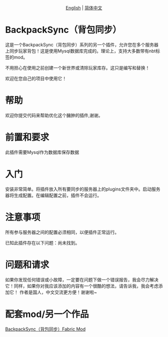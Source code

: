 <p align="center">
    <a href="readme.md">English</a> |
    <a href="readmezh.md">简体中文</a> 
</p>


# BackpackSync（背包同步）

这是一个BackpackSync（背包同步）系列的另一个插件，允许您在多个服务器上同步玩家背包！这是使用Mysql数据库完成的。理论上，支持大多数带有nbt标签的mod。

不用担心在使用之前创建一个新世界或清除玩家库存。这只是编写和替换！

欢迎在您自己的项目中使用它！

# 帮助

欢迎你提交代码来帮助优化这个臃肿的插件,谢谢。

# 前置和要求

此插件需要Mysql作为数据库保存数据

# 入门

安装非常简单。将插件放入所有要同步的服务器上的plugins文件夹中。启动服务器将生成配置。在编辑配置之前，插件不会运行。

# 注意事项

所有参与服务器之间的配置必须相同，以便插件正常运行。

已知此插件存在以下问题：尚未找到。

# 问题和请求

如果你发现任何错误或小故障，一定要在问题下做一个错误报告，我会尽力解决它！同样，如果你对我应该添加的内容有一个很酷的想法，请告诉我，我会考虑添加它！ 作者是国人，中文交流更方便！谢谢啦~

# 配套mod/另一个作品
<a href="https://github.com/SkyIce0229/BackpackSync">BackpackSync（背包同步）Fabric Mod</a> 